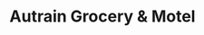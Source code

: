 ---
title: "Autrain Grocery & Motel"
url: /au-train/autrain-grocery-and-motel/
shop: convenience
---
